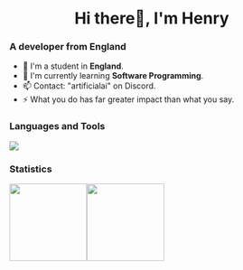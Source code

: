 <h1 align="center">Hi there👋, I'm Henry</h1>

### A developer from England 
- 🔭 I'm a student in **England**.
- 🌱 I'm currently learning **Software Programming**.
- 📫 Contact: "artificialai" on Discord.
- ⚡ What you do has far greater impact than what you say.

### Languages and Tools

![](https://skillicons.dev/icons?i=js,cs,c,discord,electron,express,figma,arduino,linux,lua,mysql,nginx,nodejs,vscode,visualstudio,sentry,css,html,docker,unreal,mongodb,cloudflare,postman,linux,bash,unity&theme=light&perline=6)

### Statistics

<img align="" height="137px" src="https://github-readme-stats-one-rosy.vercel.app/api?username=artificialai223&hide_title=true&hide_border=true&show_icons=true&count_private=true&line_height=21&theme=dracula" /><img align="" height="137px" src="https://github-readme-stats-one-rosy.vercel.app/api/top-langs/?username=artificialai223&hide_title=true&hide_border=true&layout=compact&hide=html&theme=dracula" />

